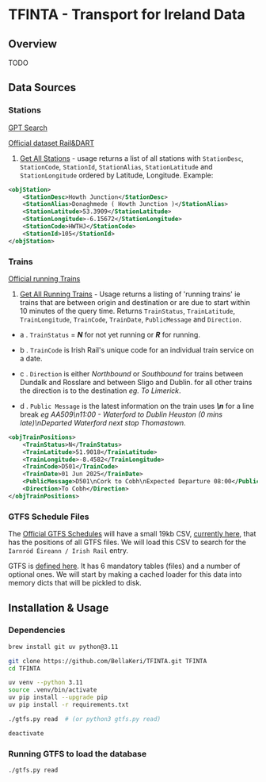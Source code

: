 # TFINTA - Transport for Ireland Data

## Overview

TODO

## Data Sources

### Stations

[GPT Search](https://chatgpt.com/share/683abe5a-9e80-800d-b703-f5080a69c970)

[Official dataset Rail&DART](https://api.irishrail.ie/realtime/)

1. [Get All Stations](http://api.irishrail.ie/realtime/realtime.asmx/getAllStationsXML) - usage  returns a list of all stations with `StationDesc`, `StationCode`, `StationId`, `StationAlias`, `StationLatitude` and `StationLongitude` ordered by Latitude, Longitude. Example:

```xml
<objStation>
    <StationDesc>Howth Junction</StationDesc>
    <StationAlias>Donaghmede ( Howth Junction )</StationAlias>
    <StationLatitude>53.3909</StationLatitude>
    <StationLongitude>-6.15672</StationLongitude>
    <StationCode>HWTHJ</StationCode>
    <StationId>105</StationId>
</objStation>
```

### Trains

[Official running Trains](http://api.irishrail.ie/realtime/)

1. [Get All Running Trains](http://api.irishrail.ie/realtime/realtime.asmx/getCurrentTrainsXML) - Usage returns a listing of 'running trains' ie trains that are between origin and destination or are due to start within 10 minutes of the query time. Returns `TrainStatus`, `TrainLatitude`, `TrainLongitude`, `TrainCode`, `TrainDate`, `PublicMessage` and `Direction`.

* a . `TrainStatus` = ***N*** for not yet running or ***R*** for running.

* b . `TrainCode` is Irish Rail's unique code for an individual train service on a date.

* c . `Direction` is either *Northbound* or *Southbound* for trains between Dundalk and Rosslare and between Sligo and Dublin.  for all other trains the direction is to the destination *eg. To Limerick*.

* d . `Public Message` is the latest information on the train uses ***\n*** for a line break *eg AA509\n11:00 - Waterford to Dublin Heuston (0 mins late)\nDeparted Waterford next stop Thomastown*.

```xml
<objTrainPositions>
    <TrainStatus>N</TrainStatus>
    <TrainLatitude>51.9018</TrainLatitude>
    <TrainLongitude>-8.4582</TrainLongitude>
    <TrainCode>D501</TrainCode>
    <TrainDate>01 Jun 2025</TrainDate>
    <PublicMessage>D501\nCork to Cobh\nExpected Departure 08:00</PublicMessage>
    <Direction>To Cobh</Direction>
</objTrainPositions>
```

### GTFS Schedule Files

The [Official GTFS Schedules](https://data.gov.ie/dataset/operator-gtfs-schedule-files)
will have a small 19kb CSV,
[currently here](https://www.transportforireland.ie/transitData/Data/GTFS%20Operator%20Files.csv),
that has the positions of all GTFS files.
We will load this CSV to search for the `Iarnród Éireann / Irish Rail` entry.

GTFS is [defined here](https://gtfs.org/documentation/schedule/reference/).
It has 6 mandatory tables (files) and a number of optional ones.
We will start by making a cached loader for this data into memory dicts
that will be pickled to disk.

## Installation & Usage

### Dependencies

```sh
brew install git uv python@3.11

git clone https://github.com/BellaKeri/TFINTA.git TFINTA
cd TFINTA

uv venv --python 3.11
source .venv/bin/activate
uv pip install --upgrade pip
uv pip install -r requirements.txt

./gtfs.py read  # (or python3 gtfs.py read)

deactivate
```

### Running GTFS to load the database

```sh
./gtfs.py read
```
